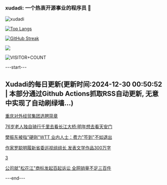 ### xudadi: 一个热衷开源事业的程序员 👋

![xudadi](https://github-readme-stats-git-masterorgs-github-readme-stats-team.vercel.app/api?username=xudadi)

[![Top Langs](https://github-readme-stats.vercel.app/api/top-langs/?username=xudadi)](https://github.com/anuraghazra/github-readme-stats)

[![GitHub Streak](https://streak-stats.demolab.com?user=xudadi&locale=zh_Hans)](https://git.io/streak-stats)

![](https://raw.githubusercontent.com/xudadi/xudadi/main/assets/github-contribution-grid-snake.svg)

![VISITOR+COUNT](https://komarev.com/ghpvc/?username=xudadi&label=VISITOR+COUNT)


---start---

## Xudadi的每日更新(更新时间:2024-12-30 00:50:52 | 本部分通过Github Actions抓取RSS自动更新, 无意中实现了自动刷绿墙...)

[重庆对外经贸集团选聘简章](https://www.gongkaoleida.com/article/2247742)

[76岁老人独自骑行千里去看长江大桥:明年想去看天安门](https://m.163.com/news/article/JKJBQ500053469LG.html)

[樊振东被指"硬刚"WTT 业内人士：费力"签到"不如退出](https://m.163.com/news/article/JKJ2NHD2053469M5.html)

[作家罗聪明履新省委巡视组组长 发表文学作品300万字](https://m.163.com/news/article/JKJ8O9TL0530M570.html)

[3](https://m.163.com/touch/news/sub/domestic)

[公司就"松花江"商标发起百起诉讼 全网销量不足三百件](https://m.163.com/news/article/JKJ555CC053469LG.html)

---end---
